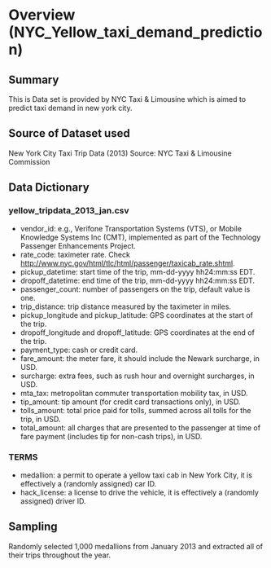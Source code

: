 # Overview (NYC_Yellow_taxi_demand_prediction)

## Summary
This is Data set is provided by NYC Taxi & Limousine which is aimed to predict taxi demand in new york city.

## Source of Dataset used
New York City Taxi Trip Data (2013)
Source: NYC Taxi & Limousine Commission

## Data Dictionary
### yellow_tripdata_2013_jan.csv
  * vendor_id:  e.g., Verifone Transportation Systems (VTS), or Mobile Knowledge Systems Inc (CMT), implemented as part of the Technology Passenger Enhancements Project.
  * rate_code: taximeter rate. Check http://www.nyc.gov/html/tlc/html/passenger/taxicab_rate.shtml.
  * pickup_datetime: start time of the trip, mm-dd-yyyy hh24:mm:ss EDT.
  * dropoff_datetime: end time of the trip, mm-dd-yyyy hh24:mm:ss EDT.
  * passenger_count: number of passengers on the trip, default value is one.
  * trip_distance: trip distance measured by the taximeter in miles.
  * pickup_longitude and pickup_latitude: GPS coordinates at the start of the trip.
  * dropoff_longitude and dropoff_latitude: GPS coordinates at the end of the trip.
  * payment_type: cash or credit card.
  * fare_amount: the meter fare, it should include the Newark surcharge, in USD.
  * surcharge: extra fees, such as rush hour and overnight surcharges, in USD.
  * mta_tax: metropolitan commuter transportation mobility tax, in USD.
  * tip_amount: tip amount (for credit card transactions only), in USD.
  * tolls_amount: total price paid for tolls, summed across all tolls for the trip, in USD.
  * total_amount: all charges that are presented to the passenger at time of fare payment (includes tip for non-cash trips), in USD.

### TERMS
  * medallion: a permit to operate a yellow taxi cab in New York City, it is effectively a (randomly assigned) car ID.
  * hack_license: a license to drive the vehicle, it is effectively a (randomly assigned) driver ID.
  
## Sampling
Randomly selected 1,000 medallions from January 2013 and extracted all of their trips throughout the year.
